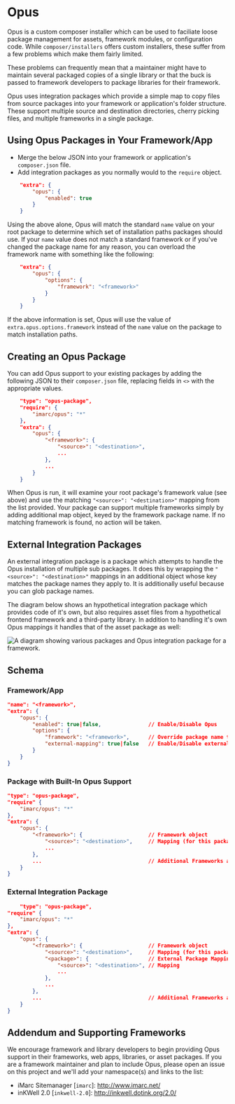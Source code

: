 # Opus

Opus is a custom composer installer which can be used to faciliate loose package management for assets, framework modules, or configuration code.  While `composer/installers` offers custom installers, these suffer from a few problems which make them fairly limited.

These problems can frequently mean that a maintainer might have to maintain several packaged copies of a single library or that the buck is passed to framework developers to package libraries for their framework.

Opus uses integration packages which provide a simple map to copy files from source packages into your framework or application's folder structure.  These support multiple source and destination directories, cherry picking files, and multiple frameworks in a single package.

## Using Opus Packages in Your Framework/App

- Merge the below JSON into your framework or application's `composer.json` file.
- Add integration packages as you normally would to the `require` object.

```json
	"extra": {
		"opus": {
			"enabled": true
		}
	}
```

Using the above alone, Opus will match the standard `name` value on your root package to determine which set of installation paths packages should use.  If your `name` value does not match a standard framework or if you've changed the package name for any reason, you can overload the framework name with something like the following:

```json
	"extra": {
		"opus": {
			"options": {
				"framework": "<framework>"
			}
		}
	}
```

If the above information is set, Opus will use the value of `extra.opus.options.framework` instead of the `name` value on the package to match installation paths.

## Creating an Opus Package

You can add Opus support to your existing packages by adding the following JSON to their `composer.json` file, replacing fields in `<>` with the appropriate values.

```json
	"type": "opus-package",
	"require": {
		"imarc/opus": "*"
	},
	"extra": {
		"opus": {
			"<framework>": {
				"<source>": "<destination>",
				...
			},
			...
		}
	}
```

When Opus is run, it will examine your root package's framework value (see above) and use the matching `"<source>": "<destination>"` mapping from the list provided.  Your package can support multiple frameworks simply by adding additional map object, keyed by the framework package name.  If no matching framework is found, no action will be taken.

## External Integration Packages

An external integration package is a package which attempts to handle the Opus installation of multiple sub packages.  It does this by wrapping the `"<source>": "<destination>"` mappings in an additional object whose key matches the package names they apply to.  It is additionally useful because you can glob package names.

The diagram below shows an hypothetical integration package which provides code of it's own, but also requires asset files from a hypothetical frontend framework and a third-party library.  In addition to handling it's own Opus mappings it handles that of the asset package as well:

![A diagram showing various packages and Opus integration package for a framework.](https://dl.dropboxusercontent.com/u/31068853/opus.jpg)

## Schema

### Framework/App

```json
"name": "<framework>",
"extra": {
	"opus": {
		"enabled": true|false,               // Enable/Disable Opus
		"options": {
			"framework": "<framework>",      // Override package name to specify a framework
			"external-mapping": true|false   // Enable/Disable external integration packages
		}
	}
}
```

### Package with Built-In Opus Support

```json
"type": "opus-package",
"require" {
	"imarc/opus": "*"
},
"extra": {
	"opus": {
		"<framework>": {                     // Framework object
			"<source>": "<destination>",     // Mapping (for this package)
			...
		},
		...                                  // Additional Frameworks and Mappings
	}
}
```

### External Integration Package

```json
	"type": "opus-package",
"require" {
	"imarc/opus": "*"
},
"extra": {
	"opus": {
		"<framework>": {                     // Framework object
			"<source>": "<destination>",     // Mapping (for this package)
			"<package>": {                   // External Package Mapping object
				"<source>": "<destination>", // Mapping
				...
			},
			...
		},
		...                                  // Additional Frameworks and Package Mappings
	}
}
```

## Addendum and Supporting Frameworks

We encourage framework and library developers to begin providing Opus support in their frameworks, web apps, libraries, or asset packages.  If you are a framework maintainer and plan to include Opus, please open an issue on this project and we'll add your namespace(s) and links to the list:

- iMarc Sitemanager [`imarc`]: http://www.imarc.net/
- inKWell 2.0 [`inkwell-2.0`]: http://inkwell.dotink.org/2.0/
